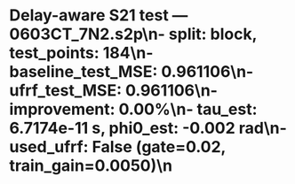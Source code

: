 # Delay-aware S21 test — 0603CT_7N2.s2p\n- split: block, test_points: 184\n- baseline_test_MSE: 0.961106\n- ufrf_test_MSE: 0.961106\n- improvement: 0.00%\n- tau_est: 6.7174e-11 s, phi0_est: -0.002 rad\n- used_ufrf: False (gate=0.02, train_gain=0.0050)\n